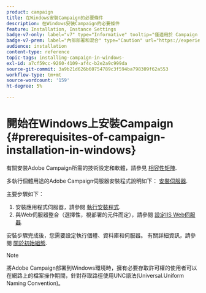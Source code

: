 ```yaml
---
product: campaign
title: 在Windows安裝Campaign的必要條件
description: 在Windows安裝Campaign的必要條件
feature: Installation, Instance Settings
badge-v7-only: label="v7" type="Informative" tooltip="僅適用於 Campaign Classic v7"
badge-v7-prem: label="內部部署和混合" type="Caution" url="https://experienceleague.adobe.com/docs/campaign-classic/using/installing-campaign-classic/architecture-and-hosting-models/hosting-models-lp/hosting-models.html?lang=zh-Hant" tooltip="僅適用於內部部署和混合部署"
audience: installation
content-type: reference
topic-tags: installing-campaign-in-windows-
exl-id: a7cf59cc-9260-4109-af4c-b2e2a9c999da
source-git-commit: 3a9b21d626b60754789c3f594ba798309f62a553
workflow-type: tm+mt
source-wordcount: '159'
ht-degree: 5%

---
```


# 開始在Windows上安裝Campaign {#prerequisites-of-campaign-installation-in-windows}



有關安裝Adobe Campaign所需的技術設定和軟體，請參見 [相容性矩陣](../../rn/using/compatibility-matrix.md).

多執行個體用途的Adobe Campaign伺服器安裝程式說明如下： [安裝伺服器](../../installation/using/installing-the-server.md).

主要步驟如下：

1. 安裝應用程式伺服器，請參閱 [執行安裝程式](../../installation/using/installing-the-server.md#executing-the-installation-program).
1. 與Web伺服器整合（選擇性，視部署的元件而定），請參閱 [設定IIS Web伺服器](../../installation/using/integration-into-a-web-server-for-windows.md#configuring-the-iis-web-server).

安裝步驟完成後，您需要設定執行個體、資料庫和伺服器。 有關詳細資訊，請參閱 [關於初始組態](../../installation/using/about-initial-configuration.md).

>[!NOTE]
>
>將Adobe Campaign部署到Windows環境時，擁有必要存取許可權的使用者可以在網路上的檔案操作期間，針對存取路徑使用UNC語法(Universal.Uniform Naming Convention)。
